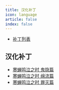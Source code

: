 ```yaml
---
title: 汉化补丁
icon: language
article: false
index: false
---
```

- [补丁列表](list.md)

## 汉化补丁

- [寒蝉鸣泣之时 鬼隐篇](onikakushi.md)
- [寒蝉鸣泣之时 绵流篇](watanagashi.md)
- [寒蝉鸣泣之时 罪灭篇](tsumihoroboshi.md)
